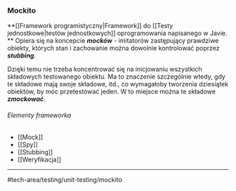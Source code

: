 ### Mockito
**[[Framework programistyczny|Framework]] do [[Testy jednostkowe|testów jednostkowych]] oprogramowania  napisanego w Javie. ** Opiera się na koncepcie ***mocków*** - imitatorów zastępujący prawdziwe obiekty, których stan i zachowanie można dowolnie kontrolować poprzez ***stubbing***.

Dzięki temu nie trzeba koncentrować się na inicjowaniu wszystkich składowych testowanego obiektu. Ma to znaczenie szczególnie wtedy, gdy te składowe mają swoje składowe, itd., co wymagałoby tworzenia dziesiątek obiektów, by móc przetestować jeden. W to miejsce można te składowe ***zmockować***.
###### Elementy frameworka
- [[Mock]]
- [[Spy]]
- [[Stubbing]]
- [[Weryfikacja]]
___

#tech-area/testing/unit-testing/mockito 
